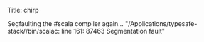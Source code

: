 Title: chirp

Segfaulting the #scala compiler again... "/Applications/typesafe-stack//bin/scalac: line 161: 87463 Segmentation fault"
